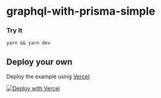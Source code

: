 # graphql-with-prisma-simple

### Try It

```
yarn && yarn dev
```

## Deploy your own

Deploy the example using [Vercel](https://vercel.com):

[![Deploy with Vercel](https://vercel.com/button)](https://vercel.com/import/project?template=https://github.com/prisma-labs/nextjs-graphql-api-examples/tree/master/packages/graphql-with-prisma-simple)

